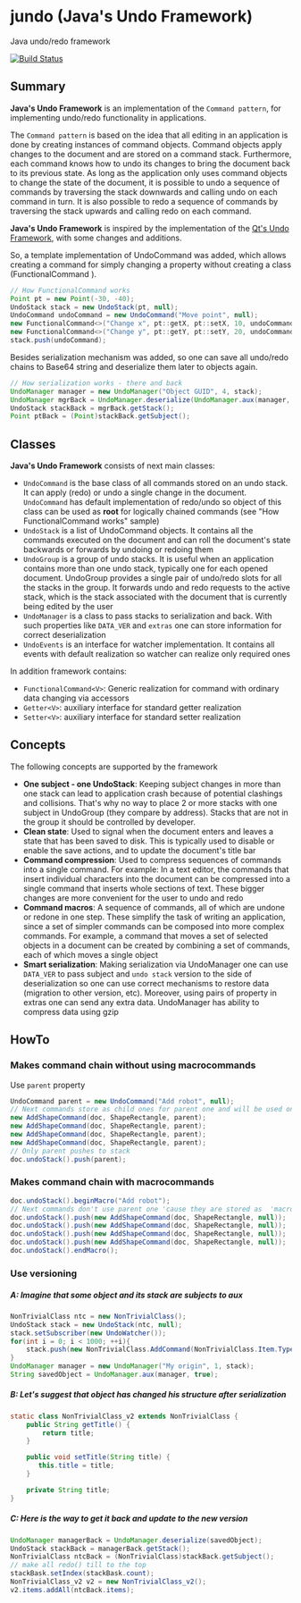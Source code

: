 # jundo (Java's Undo Framework)
Java undo/redo framework

[![Build Status](https://travis-ci.org/ValeriusGC/jundo.svg?branch=master)](https://travis-ci.org/ValeriusGC/jundo)

## Summary

**Java's Undo Framework** is an implementation of the `Command pattern`, for implementing undo/redo functionality in applications.

The `Command pattern` is based on the idea that all editing in an application is done by creating instances of command objects. Command objects apply changes to the document and are stored on a command stack. Furthermore, each command knows how to undo its changes to bring the document back to its previous state. As long as the application only uses command objects to change the state of the document, it is possible to undo a sequence of commands by traversing the stack downwards and calling undo on each command in turn. It is also possible to redo a sequence of commands by traversing the stack upwards and calling redo on each command.

**Java's Undo Framework** is inspired by the implementation of the [Qt's Undo Framework](http://doc.qt.io/qt-5/qundo.html), with some changes and additions. 

So, a template implementation of UndoCommand was added, which allows creating a command for simply changing a property without creating a class (FunctionalCommand <V extends java.io.Serializable>).

 ```java
// How FunctionalCommand works
Point pt = new Point(-30, -40);
UndoStack stack = new UndoStack(pt, null);
UndoCommand undoCommand = new UndoCommand("Move point", null);
new FunctionalCommand<>("Change x", pt::getX, pt::setX, 10, undoCommand);
new FunctionalCommand<>("Change y", pt::getY, pt::setY, 20, undoCommand);
stack.push(undoCommand);
```

Besides serialization mechanism was added, so one can save all undo/redo chains to Base64 string and deserialize them later to objects again.

```java
// How serialization works - there and back
UndoManager manager = new UndoManager("Object GUID", 4, stack);
UndoManager mgrBack = UndoManager.deserialize(UndoManager.aux(manager, true));
UndoStack stackBack = mgrBack.getStack();
Point ptBack = (Point)stackBack.getSubject();
```

##  Classes

**Java's Undo Framework** consists of next main classes:

- `UndoCommand` is the base class of all commands stored on an undo stack. It can apply (redo) or undo a single change in the document. `UndoCommand` has default implementation of redo/undo so object of this class can be used as **root** for logically chained commands (see "How FunctionalCommand works" sample)
- `UndoStack` is a list of UndoCommand objects. It contains all the commands executed on the document and can roll the document's state backwards or forwards by undoing or redoing them
- `UndoGroup` is a group of undo stacks. It is useful when an application contains more than one undo stack, typically one for each opened document. UndoGroup provides a single pair of undo/redo slots for all the stacks in the group. It forwards undo and redo requests to the active stack, which is the stack associated with the document that is currently being edited by the user
- `UndoManager` is a class to pass stacks to serialization and back. With such properties like `DATA_VER` and `extras` one can store information for correct deserialization
- `UndoEvents` is an interface for watcher implementation. It contains all events with default realization so watcher can realize only required ones

In addition framework contains:

- `FunctionalCommand<V>`: Generic realization for command with ordinary data changing via accessors
- `Getter<V>`: auxiliary interface for standard getter realization
- `Setter<V>`: auxiliary interface for standard setter realization

## Concepts

The following concepts are supported by the framework

- **One subject - one UndoStack**: Keeping subject changes in more than one stack can lead to application crash because of potential clashings and collisions. That's why no way to place 2 or more stacks with one subject in UndoGroup (they compare by address). Stacks that are not in the group it should be controlled by developer.
- **Clean state**: Used to signal when the document enters and leaves a state that has been saved to disk. This is typically used to disable or enable the save actions, and to update the document's title bar
- **Command compression**: Used to compress sequences of commands into a single command. For example: In a text editor, the commands that insert individual characters into the document can be compressed into a single command that inserts whole sections of text. These bigger changes are more convenient for the user to undo and redo
- **Command macros**: A sequence of commands, all of which are undone or redone in one step. These simplify the task of writing an application, since a set of simpler commands can be composed into more complex commands. For example, a command that moves a set of selected objects in a document can be created by combining a set of commands, each of which moves a single object
- **Smart serialization**: Making serialization via UndoManager one can use `DATA_VER` to pass subject and `undo stack` version to the side of deserialization so one can use correct mechanisms to restore data (migration to other version, etc). Moreover, using pairs of property in extras one can send any extra data. UndoManager has ability to compress data using gzip

## HowTo

### Makes command chain without using macrocommands

Use `parent` property

```java
UndoCommand parent = new UndoCommand("Add robot", null);
// Next commands store as child ones for parent one and will be used one by one there and back in undo/redo processes.
new AddShapeCommand(doc, ShapeRectangle, parent);
new AddShapeCommand(doc, ShapeRectangle, parent);
new AddShapeCommand(doc, ShapeRectangle, parent);
new AddShapeCommand(doc, ShapeRectangle, parent);
// Only parent pushes to stack
doc.undoStack().push(parent);
```

### Makes command chain with macrocommands

```java
doc.undoStack().beginMacro("Add robot");
// Next commands don't use parent one 'cause they are stored as  'macro' in the stack.
doc.undoStack().push(new AddShapeCommand(doc, ShapeRectangle, null));
doc.undoStack().push(new AddShapeCommand(doc, ShapeRectangle, null));
doc.undoStack().push(new AddShapeCommand(doc, ShapeRectangle, null));
doc.undoStack().push(new AddShapeCommand(doc, ShapeRectangle, null));
doc.undoStack().endMacro();
```

### Use versioning

##### A: Imagine that some object and its stack are subjects to aux
```java
NonTrivialClass ntc = new NonTrivialClass();
UndoStack stack = new UndoStack(ntc, null);
stack.setSubscriber(new UndoWatcher());
for(int i = 0; i < 1000; ++i){
    stack.push(new NonTrivialClass.AddCommand(NonTrivialClass.Item.Type.CIRCLE, ntc, null));
}
UndoManager manager = new UndoManager("My origin", 1, stack);
String savedObject = UndoManager.aux(manager, true);
```

##### B: Let's suggest that object has changed his structure after serialization
```java
static class NonTrivialClass_v2 extends NonTrivialClass {
    public String getTitle() {
        return title;
    }

    public void setTitle(String title) {
       this.title = title;
    }

    private String title;
}
```
##### C: Here is the way to get it back and update to the new version
```java
UndoManager managerBack = UndoManager.deserialize(savedObject);
UndoStack stackBack = managerBack.getStack();
NonTrivialClass ntcBack = (NonTrivialClass)stackBack.getSubject();
// make all redo() till to the top
stackBask.setIndex(stackBask.count);
NonTrivialClass_v2 v2 = new NonTrivialClass_v2();
v2.items.addAll(ntcBack.items);
```
